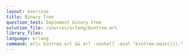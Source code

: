 ```yaml
---
layout: exercise
title: Binary Tree
question_text: Implement binary tree
solution_file: /sources/erlang/bintree.erl
library_files:
language: erlang
command: erlc bintree.erl && erl -noshell -eval "bintree:main([])."
---
```

